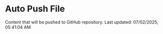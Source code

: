 # Auto Push File

Content that will be pushed to GitHub repository.
Last updated: 07/02/2025, 05:41:04 AM